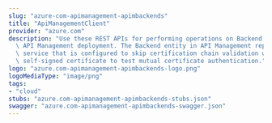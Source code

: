 ```yaml
---
slug: "azure-com-apimanagement-apimbackends"
title: "ApiManagementClient"
provider: "azure.com"
description: "Use these REST APIs for performing operations on Backend entity in Azure\
  \ API Management deployment. The Backend entity in API Management represents a backend\
  \ service that is configured to skip certification chain validation when using a\
  \ self-signed certificate to test mutual certificate authentication."
logo: "azure.com-apimanagement-apimbackends-logo.png"
logoMediaType: "image/png"
tags:
- "cloud"
stubs: "azure.com-apimanagement-apimbackends-stubs.json"
swagger: "azure.com-apimanagement-apimbackends-swagger.json"
---
```

